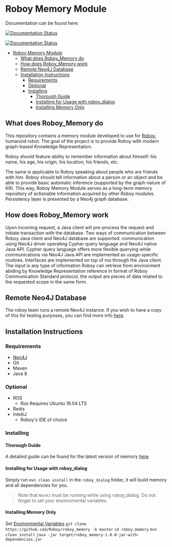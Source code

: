 # Roboy Memory Module

Documentation can be found here:

[![Documentation Status](https://readthedocs.org/projects/roboy-memory/badge/?version=latest)](http://roboy-memory.readthedocs.io/en/latest/?badge=latest)

[![Documentation Status](https://readthedocs.org/projects/roboy-memory/badge/?version=docs)](http://roboy-memory.readthedocs.io/en/develop/?badge=develop)

- [Roboy Memory Module](#roboy-memory-module)
    - [What does Roboy_Memory do](#what-does-roboymemory-do)
    - [How does Roboy_Memory work](#how-does-roboymemory-work)
    - [Remote Neo4J Database](#remote-neo4j-database)
    - [Installation Instructions](#installation-instructions)
        - [Requirements](#requirements)
        - [Optional](#optional)
        - [Installing](#installing)
            - [Thorough Guide](#thorough-guide)
            - [Installing for Usage with roboy_dialog](#installing-for-usage-with-roboydialog)
            - [Installing Memory Only](#installing-memory-only)

## What does Roboy_Memory do

This repository contains a memory module developed to use for [Roboy](roboy.org), humanoid robot.
The goal of the project is to provide Roboy with modern graph-based Knowledge Representation.

Roboy should feature ability to remember information about himself: his name, his age, his origin, his location, his friends,
etc.

The same is applicable to Roboy speaking about people who are friends with him. Roboy should tell information about a person or an object and be able to provide basic automatic inference (supported by the graph nature of KR). This way, Roboy Memory Module serves as a long-term memory repository of actionable information acquired by other Roboy modules. Persistency layer is presented by a Neo4j graph database.

## How does Roboy_Memory work

Upon incoming request, a Java client will pre-process the request and initiate transaction with the database. Two ways of communication between Roboy Java client and Neo4J database are supported: communication using Neo4J driver operating Cypher query language and Neo4J native Java API. Cypher query language offers more flexible querying while communications via Neo4J Java API are implemented as usage-specific routines. Interfaces are implemented on top of ros through the Java client. The input is any type of information Roboy can retrieve from environment abiding by Knowledge Representation reference in format of Roboy Communication Standard protocol, the output are pieces of data related to the requested scope in the same form.

## Remote Neo4J Database

The roboy team runs a remote Neo4J instance. If you wish to have a copy of this for testing purposes, you can find more info [here](https://roboy-memory.readthedocs.io/en/latest/Usage/1_getting_started.html#local-neo4j-instance).

## Installation Instructions

### Requirements

- [Neo4J](https://roboy-memory.readthedocs.io/en/latest/Usage/0_installation.html#local-neo4j-instance)
- Git
- Maven
- Java 8

### Optional

- ROS
    - Ros Requires Ubuntu 16.04 LTS
- Redis
- IntelliJ
    - Roboy's IDE of choice

### Installing

#### Thorough Guide

A detailed guide can be found for the latest version of memory [here](https://roboy-memory.readthedocs.io/en/latest/Usage/0_installation.html).

#### Installing for Usage with roboy_dialog

Simply run `mvn clean install` in the `roboy_dialog` folder, it will build memory and all dependencies for you.

> Note that `Neo4J` must be running while using roboy_dialog. Do not forget to set your environmental variables.

#### Installing Memory Only

Set [Environmental Variables](https://roboy-memory.readthedocs.io/en/latest/Usage/1_getting_started.html#configuring-the-package)
`git clone https://github.com/Roboy/roboy_memory -b master`
`cd roboy_memory`
`mvn clean install`
`java -jar target/roboy_memory-1.0.0-jar-with-dependencies.jar`